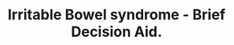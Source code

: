 ---
category: Irritable Bowel syndrome
title: Irritable Bowel syndrome - Brief Decision Aid.
description: Management of IBS (Irritable Bowel syndrome) - Management Options - Brief Decision Aids are designed to help you answer three questions, Do I have options? What are the benefits and risks of these options, (and how likely are they)? How can we make a decision together that is right for me?
audio: 
article: /assets/publication/ibs.pdf
www: 
keywords: BDA, IBS, Dave Tomson, Mark Welfare MAGIC, understanding the diagnosis, eating habits, fibre, drinks, patterns of eating, Using medications, treating the various symptoms, treatments working on mind and body together, CBT, bowel symptoms, TCA, amitriptyline, antidepressants, buscopan, linaclotide, peppermint oil, probiotics, loperamide, brief decision aid, benefits, risks, options, together, right, me
youtube:
--- 